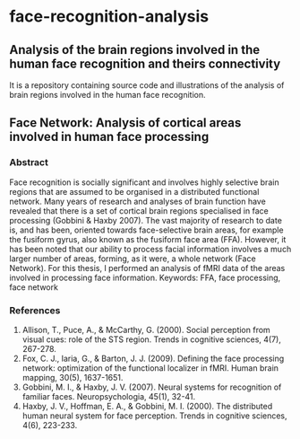 # face-recognition-analysis
## Analysis of the brain regions involved in the human face recognition and theirs connectivity
It is a repository containing source code and illustrations of the analysis of brain regions involved in the human face recognition.

## Face Network: Analysis of cortical areas involved in human face processing
### Abstract
Face recognition is socially significant and involves highly selective brain regions that are assumed to be organised in a distributed functional network. Many years of research and analyses of brain function have revealed that there is a set of cortical brain regions specialised in face processing (Gobbini & Haxby 2007). The vast majority of research to date is, and has been, oriented towards face-selective brain areas, for example the fusiform gyrus, also known as the fusiform face area (FFA). However, it has been noted that our ability to process facial information involves a much larger number of areas, forming, as it were, a whole network (Face Network). For this thesis, I performed an analysis of fMRI data of the areas involved in processing face information.
Keywords:	FFA, face processing, face network
### References
1. Allison, T., Puce, A., & McCarthy, G. (2000). Social perception from visual cues: role of the STS region. Trends in cognitive sciences, 4(7), 267-278.
2. Fox, C. J., Iaria, G., & Barton, J. J. (2009). Defining the face processing network: optimization of the functional localizer in fMRI. Human brain mapping, 30(5), 1637-1651.
3. Gobbini, M. I., & Haxby, J. V. (2007). Neural systems for recognition of familiar faces. Neuropsychologia, 45(1), 32-41.
4. Haxby, J. V., Hoffman, E. A., & Gobbini, M. I. (2000). The distributed human neural system for face perception. Trends in cognitive sciences, 4(6), 223-233.
